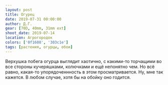 ```yaml
---
layout: post
title: Огурец
date: 2019-07-31 00:00:00
author: Д.Г.
gear: [70D, 40mm, 31mm ext]
shoot_date: 2019-07-14
location: Агрогородок
colors: ['0f1608', '303c1e']
tags: [растения, огурцы, обои]
---
```

Верхушка побега огурца выглядит хаотично, с какими-то торчащими во все стороны кучеряшками, колючками и ещё непонятно чем. Но всё равно, какая-то упорядоченнность в этом просматривается. Ну, мне так кажется. В любом случае, хотя бы на обойку оно годится.
